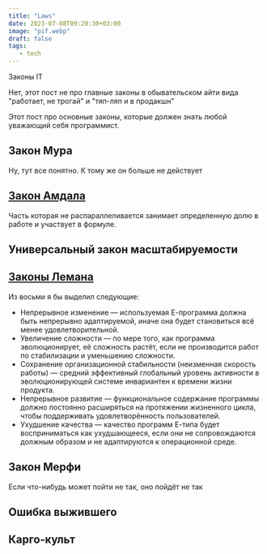 ```yaml
---
title: "Laws"
date: 2023-07-08T09:29:30+03:00
image: "pif.webp"
draft: false
tags:
   - tech
---
```


Законы IT


Нет, этот пост не про главные законы в обывательском айти вида "работает, не трогай" и "тяп-ляп и в продакшн"

Этот пост про основные законы, которые должен знать любой уважающий себя программист.


## Закон Мура

Ну, тут все понятно. К тому же он больше не действует


## [Закон Амдала](https://ru.wikipedia.org/wiki/%D0%97%D0%B0%D0%BA%D0%BE%D0%BD_%D0%90%D0%BC%D0%B4%D0%B0%D0%BB%D0%B0)

Часть которая не распараллеливается занимает определенную долю в работе и участвует в формуле.

## Универсальный закон масштабируемости


## [Законы Лемана](https://ru.wikipedia.org/wiki/%D0%97%D0%B0%D0%BA%D0%BE%D0%BD%D1%8B_%D0%9B%D0%B5%D0%BC%D0%B0%D0%BD%D0%B0)

Из восьми я бы выделил следующие:

- Непрерывное изменение — используемая Е-программа должна быть непрерывно адаптируемой, иначе она будет становиться всё менее удовлетворительной.
- Увеличение сложности — по мере того, как программа эволюционирует, её сложность растёт, если не производится работ по стабилизации и уменьшению сложности.
- Сохранение организационной стабильности (неизменная скорость работы) — средний эффективный глобальный уровень активности в эволюционирующей системе инвариантен к времени жизни продукта.
- Непрерывное развитие — функциональное содержание программы должно постоянно расширяться на протяжении жизненного цикла, чтобы поддерживать удовлетворённость пользователей.
- Ухудшение качества — качество программ Е-типа будет восприниматься как ухудшающееся, если они не сопровождаются должным образом и не адаптируются к операционной среде.

## Закон Мерфи

Если что-нибудь может пойти не так, оно пойдёт не так

## Ошибка выжившего

## Карго-культ

